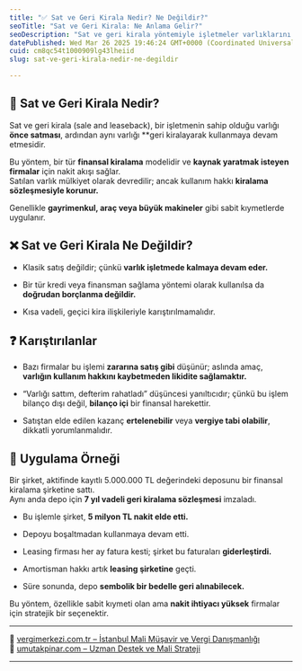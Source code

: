```yaml
---
title: "✅ Sat ve Geri Kirala Nedir? Ne Değildir?"
seoTitle: "Sat ve Geri Kirala: Ne Anlama Gelir?"
seoDescription: "Sat ve geri kirala yöntemiyle işletmeler varlıklarını satışla nakde çevirip, aynı varlıkları kiralayarak kullanmaya devam eder"
datePublished: Wed Mar 26 2025 19:46:24 GMT+0000 (Coordinated Universal Time)
cuid: cm8qc54t1000909lg43lheiid
slug: sat-ve-geri-kirala-nedir-ne-degildir

---
```


## 🔹 Sat ve Geri Kirala Nedir?

Sat ve geri kirala (sale and leaseback), bir işletmenin sahip olduğu varlığı **önce satması**, ardından aynı varlığı \*\*geri kiralayarak kullanmaya devam etmesidir.

Bu yöntem, bir tür **finansal kiralama** modelidir ve **kaynak yaratmak isteyen firmalar** için nakit akışı sağlar.  
Satılan varlık mülkiyet olarak devredilir; ancak kullanım hakkı **kiralama sözleşmesiyle korunur.**

Genellikle **gayrimenkul, araç veya büyük makineler** gibi sabit kıymetlerde uygulanır.

## ❌ Sat ve Geri Kirala Ne Değildir?

* Klasik satış değildir; çünkü **varlık işletmede kalmaya devam eder.**
    
* Bir tür kredi veya finansman sağlama yöntemi olarak kullanılsa da **doğrudan borçlanma değildir.**
    
* Kısa vadeli, geçici kira ilişkileriyle karıştırılmamalıdır.
    

## ❓ Karıştırılanlar

* Bazı firmalar bu işlemi **zararına satış gibi** düşünür; aslında amaç, **varlığın kullanım hakkını kaybetmeden likidite sağlamaktır.**
    
* “Varlığı sattım, defterim rahatladı” düşüncesi yanıltıcıdır; çünkü bu işlem bilanço dışı değil, **bilanço içi** bir finansal harekettir.
    
* Satıştan elde edilen kazanç **ertelenebilir** veya **vergiye tabi olabilir**, dikkatli yorumlanmalıdır.
    

## 🧠 Uygulama Örneği

Bir şirket, aktifinde kayıtlı 5.000.000 TL değerindeki deposunu bir finansal kiralama şirketine sattı.  
Aynı anda depo için **7 yıl vadeli geri kiralama sözleşmesi** imzaladı.

* Bu işlemle şirket, **5 milyon TL nakit elde etti.**
    
* Depoyu boşaltmadan kullanmaya devam etti.
    
* Leasing firması her ay fatura kesti; şirket bu faturaları **giderleştirdi.**
    
* Amortisman hakkı artık **leasing şirketine** geçti.
    
* Süre sonunda, depo **sembolik bir bedelle geri alınabilecek.**
    

Bu yöntem, özellikle sabit kıymeti olan ama **nakit ihtiyacı yüksek** firmalar için stratejik bir seçenektir.

---

🔗 [vergimerkezi.com.tr – İstanbul Mali Müşavir ve Vergi Danışmanlığı](https://vergimerkezi.com.tr)  
🔗 [umutakpinar.com – Uzman Destek ve Mali Strateji](https://umutakpinar.com)

---